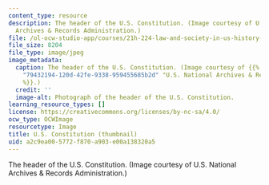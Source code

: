 ```yaml
---
content_type: resource
description: The header of the U.S. Constitution. (Image courtesy of U.S. National
  Archives & Records Administration.)
file: /ol-ocw-studio-app/courses/21h-224-law-and-society-in-us-history-spring-2003/a2c9ea005772f870a903e00a138320a5_21h-224s03-th.jpg
file_size: 8204
file_type: image/jpeg
image_metadata:
  caption: The header of the U.S. Constitution. (Image courtesy of {{% resource_link
    "79432194-120d-42fe-9338-959455685b2d" "U.S. National Archives & Records Administration"
    %}}.)
  credit: ''
  image-alt: Photograph of the header of the U.S. Constitution.
learning_resource_types: []
license: https://creativecommons.org/licenses/by-nc-sa/4.0/
ocw_type: OCWImage
resourcetype: Image
title: U.S. Constitution (thumbnail)
uid: a2c9ea00-5772-f870-a903-e00a138320a5
---
```

The header of the U.S. Constitution. (Image courtesy of U.S. National Archives & Records Administration.)